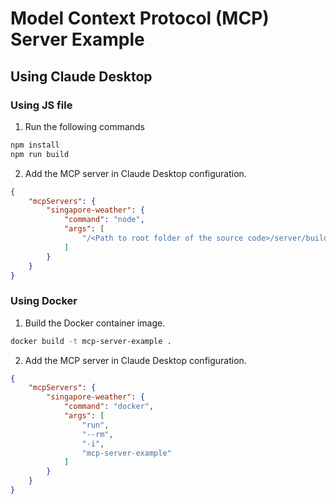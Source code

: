 # Model Context Protocol (MCP) Server Example

## Using Claude Desktop

### Using JS file

1. Run the following commands

```bash
npm install
npm run build
```

2. Add the MCP server in Claude Desktop configuration.

```json
{
    "mcpServers": {
        "singapore-weather": {
            "command": "node",
            "args": [
                "/<Path to root folder of the source code>/server/build/index.js"
            ]
        }
    }
}
```

### Using Docker

1. Build the Docker container image.

```bash
docker build -t mcp-server-example .
```

2. Add the MCP server in Claude Desktop configuration.

```json
{
    "mcpServers": {
        "singapore-weather": {
            "command": "docker",
            "args": [
                "run",
                "--rm",
                "-i",
                "mcp-server-example"
            ]
        }
    }
}
```